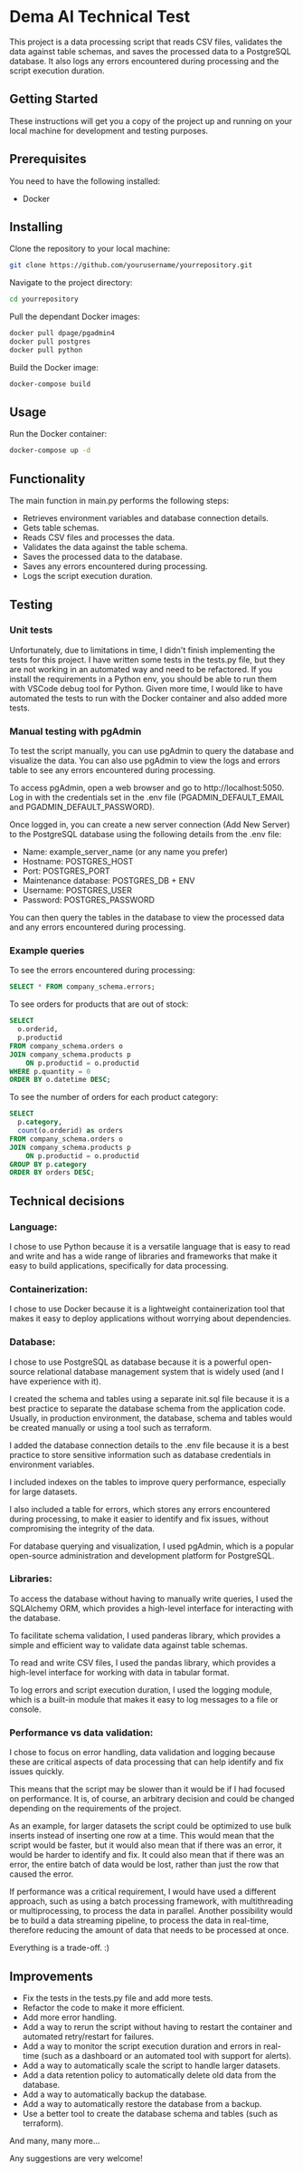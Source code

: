 # Dema AI Technical Test
This project is a data processing script that reads CSV files, validates the data against table schemas, and saves the processed data to a PostgreSQL database. It also logs any errors encountered during processing and the script execution duration.

## Getting Started
These instructions will get you a copy of the project up and running on your local machine for development and testing purposes.

## Prerequisites
You need to have the following installed:
- Docker

## Installing
Clone the repository to your local machine:
```bash
git clone https://github.com/yourusername/yourrepository.git
```

Navigate to the project directory:
```bash
cd yourrepository
```

Pull the dependant Docker images:
```bash
docker pull dpage/pgadmin4
docker pull postgres
docker pull python
```

Build the Docker image:
```bash
docker-compose build
```

## Usage
Run the Docker container:
```bash
docker-compose up -d
```

## Functionality
The main function in main.py performs the following steps:

- Retrieves environment variables and database connection details.
- Gets table schemas.
- Reads CSV files and processes the data.
- Validates the data against the table schema.
- Saves the processed data to the database.
- Saves any errors encountered during processing.
- Logs the script execution duration.

## Testing
### Unit tests
Unfortunately, due to limitations in time, I didn't finish implementing the tests for this project. I have written some tests in the tests.py file, but they are not working in an automated way and need to be refactored. If you install the requirements in a Python env, you should be able to run them with VSCode debug tool for Python. Given more time, I would like to have automated the tests to run with the Docker container and also added more tests.

### Manual testing with pgAdmin
To test the script manually, you can use pgAdmin to query the database and visualize the data. You can also use pgAdmin to view the logs and errors table to see any errors encountered during processing.

To access pgAdmin, open a web browser and go to http://localhost:5050. Log in with the credentials set in the .env file (PGADMIN_DEFAULT_EMAIL and PGADMIN_DEFAULT_PASSWORD).

Once logged in, you can create a new server connection (Add New Server) to the PostgreSQL database using the following details from the .env file:

- Name: example_server_name (or any name you prefer)
- Hostname: POSTGRES_HOST
- Port: POSTGRES_PORT
- Maintenance database: POSTGRES_DB + ENV
- Username: POSTGRES_USER
- Password: POSTGRES_PASSWORD

You can then query the tables in the database to view the processed data and any errors encountered during processing.

### Example queries
To see the errors encountered during processing:
```sql
SELECT * FROM company_schema.errors;
```
To see orders for products that are out of stock:
```sql
SELECT
  o.orderid,
  p.productid
FROM company_schema.orders o
JOIN company_schema.products p
	ON p.productid = o.productid
WHERE p.quantity = 0
ORDER BY o.datetime DESC;
```
To see the number of orders for each product category:
```sql
SELECT
  p.category,
  count(o.orderid) as orders
FROM company_schema.orders o
JOIN company_schema.products p
	ON p.productid = o.productid
GROUP BY p.category
ORDER BY orders DESC;
```

## Technical decisions
### Language:
I chose to use Python because it is a versatile language that is easy to read and write and has a wide range of libraries and frameworks that make it easy to build applications, specifically for data processing.

### Containerization:
I chose to use Docker because it is a lightweight containerization tool that makes it easy to deploy applications without worrying about dependencies.

### Database:
I chose to use PostgreSQL as database because it is a powerful open-source relational database management system that is widely used (and I have experience with it).

I created the schema and tables using a separate init.sql file because it is a best practice to separate the database schema from the application code. Usually, in production environment, the database, schema and tables would be created manually or using a tool such as terraform.

I added the database connection details to the .env file because it is a best practice to store sensitive information such as database credentials in environment variables.

I included indexes on the tables to improve query performance, especially for large datasets.

I also included a table for errors, which stores any errors encountered during processing, to make it easier to identify and fix issues, without compromising the integrity of the data.

For database querying and visualization, I used pgAdmin, which is a popular open-source administration and development platform for PostgreSQL.

### Libraries:
To access the database without having to manually write queries, I used the SQLAlchemy ORM, which provides a high-level interface for interacting with the database.

To facilitate schema validation, I used panderas library, which provides a simple and efficient way to validate data against table schemas.

To read and write CSV files, I used the pandas library, which provides a high-level interface for working with data in tabular format.

To log errors and script execution duration, I used the logging module, which is a built-in module that makes it easy to log messages to a file or console.

### Performance vs data validation:
I chose to focus on error handling, data validation and logging because these are critical aspects of data processing that can help identify and fix issues quickly.

This means that the script may be slower than it would be if I had focused on performance. It is, of course, an arbitrary decision and could be changed depending on the requirements of the project.

As an example, for larger datasets the script could be optimized to use bulk inserts instead of inserting one row at a time. This would mean that the script would be faster, but it would also mean that if there was an error, it would be harder to identify and fix. It could also mean that if there was an error, the entire batch of data would be lost, rather than just the row that caused the error.

If performance was a critical requirement, I would have used a different approach, such as using a batch processing framework, with multithreading or multiprocessing, to process the data in parallel. Another possibility would be to build a data streaming pipeline, to process the data in real-time, therefore reducing the amount of data that needs to be processed at once.

Everything is a trade-off. :)

## Improvements
- Fix the tests in the tests.py file and add more tests.
- Refactor the code to make it more efficient.
- Add more error handling.
- Add a way to rerun the script without having to restart the container and automated retry/restart for failures.
- Add a way to monitor the script execution duration and errors in real-time (such as a dashboard or an automated tool with support for alerts).
- Add a way to automatically scale the script to handle larger datasets.
- Add a data retention policy to automatically delete old data from the database.
- Add a way to automatically backup the database.
- Add a way to automatically restore the database from a backup.
- Use a better tool to create the database schema and tables (such as terraform).

And many, many more...

Any suggestions are very welcome!
